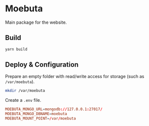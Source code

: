# Moebuta

Main package for the website.

## Build

```bash
yarn build
```

## Deploy & Configuration

Prepare an empty folder with read/write access for storage (such as `/var/moebuta`).

```bash
mkdir /var/moebuta
```

Create a `.env` file.

```conf
MOEBUTA_MONGO_URL=mongodb://127.0.0.1:27017/
MOEBUTA_MONGO_DBNAME=moebuta
MOEBUTA_MOUNT_POINT=/var/moebuta
```
